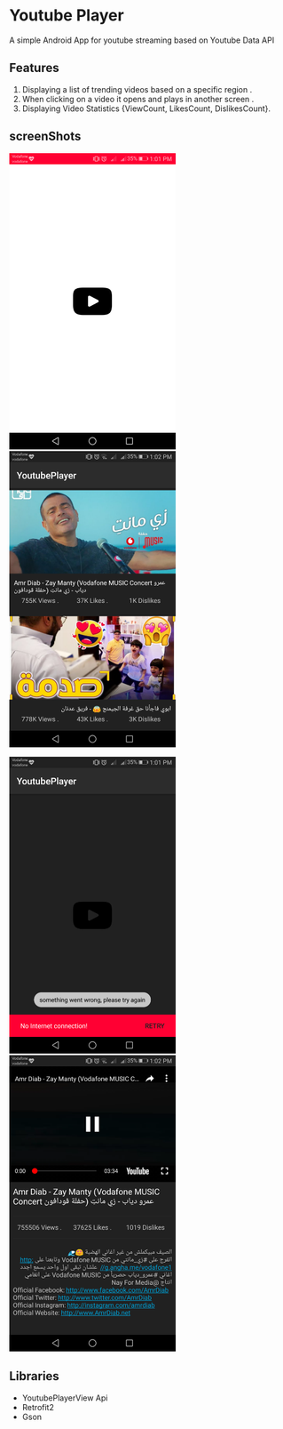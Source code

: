 # Youtube Player
A simple Android App for youtube streaming based on Youtube Data API

## Features
1. Displaying a list of trending videos based on a specific region .
2. When clicking on a video it opens and plays in another screen .
3. Displaying Video Statistics {ViewCount, LikesCount, DislikesCount}.

## screenShots 
<img src="screenshots/splash.png" width=300> <img src="screenshots/trending.png" width=300>

<img src="screenshots/network.png" width=300> <img src="screenshots/player1.png" width=300>

## Libraries
* YoutubePlayerView Api
* Retrofit2
* Gson 
